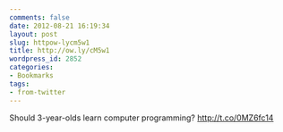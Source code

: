 ```yaml
---
comments: false
date: 2012-08-21 16:19:34
layout: post
slug: httpow-lycm5w1
title: http://ow.ly/cM5w1
wordpress_id: 2852
categories:
- Bookmarks
tags:
- from-twitter
---
```


Should 3-year-olds learn computer programming? http://t.co/0MZ6fc14

